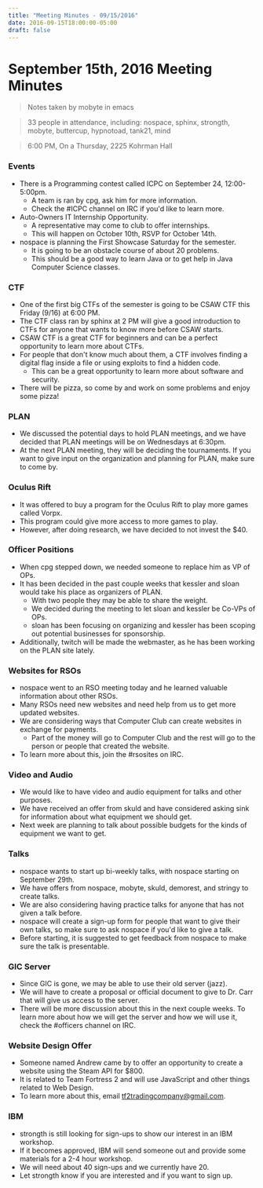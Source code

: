 ```yaml
---
title: "Meeting Minutes - 09/15/2016"
date: 2016-09-15T18:00:00-05:00
draft: false
---
```


# September 15th, 2016 Meeting Minutes
> Notes taken by mobyte in emacs

> 33 people in attendance, including: nospace, sphinx, strongth, mobyte, buttercup, hypnotoad, tank21, mind

> 6:00 PM, On a Thursday, 2225 Kohrman Hall

### Events
- There is a Programming contest called ICPC on September 24, 12:00-5:00pm.
  - A team is ran by cpg, ask him for more information.
  - Check the #ICPC channel on IRC if you'd like to learn more.
- Auto-Owners IT Internship Opportunity.
  - A representative may come to club to offer internships.
  - This will happen on October 10th, RSVP for October 14th.
- nospace is planning the First Showcase Saturday for the semester.
  - It is going to be an obstacle course of about 20 problems.
  - This should be a good way to learn Java or to get help in Java Computer Science classes.
  
### CTF
- One of the first big CTFs of the semester is going to be CSAW CTF this Friday (9/16) at 6:00 PM.
- The CTF class ran by sphinx at 2 PM will give a good introduction to CTFs for anyone that wants to know more before CSAW starts.
- CSAW CTF is a great CTF for beginners and can be a perfect opportunity to learn more about CTFs.
- For people that don't know much about them, a CTF involves finding a digital flag inside a file or using exploits to find a hidden code.
  - This can be a great opportunity to learn more about software and security.
- There will be pizza, so come by and work on some problems and enjoy some pizza!

### PLAN
- We discussed the potential days to hold PLAN meetings, and we have decided that PLAN meetings will be on Wednesdays at 6:30pm.
- At the next PLAN meeting, they will be deciding the tournaments. If you want to give input on the organization and planning for PLAN, make sure to come by.
  
### Oculus Rift
- It was offered to buy a program for the Oculus Rift to play more games called Vorpx.
- This program could give more access to more games to play.
- However, after doing research, we have decided to not invest the $40.

### Officer Positions
- When cpg stepped down, we needed someone to replace him as VP of OPs.
- It has been decided in the past couple weeks that kessler and sloan would take his place as organizers of PLAN.
  - With two people they may be able to share the weight.
  - We decided during the meeting to let sloan and kessler be Co-VPs of OPs.
  - sloan has been focusing on organizing and kessler has been scoping out potential businesses for sponsorship.
- Additionally, twitch will be made the webmaster, as he has been working on the PLAN site lately.

### Websites for RSOs
- nospace went to an RSO meeting today and he learned valuable information about other RSOs.
- Many RSOs need new websites and need help from us to get more updated websites.
- We are considering ways that Computer Club can create websites in exchange for payments.
  - Part of the money will go to Computer Club and the rest will go to the person or people that created the website.
- To learn more about this, join the #rsosites on IRC.

### Video and Audio
- We would like to have video and audio equipment for talks and other purposes.
- We have received an offer from skuld and have considered asking sink for information about what equipment we should get.
- Next week are planning to talk about possible budgets for the kinds of equipment we want to get.

### Talks
- nospace wants to start up bi-weekly talks, with nospace starting on September 29th.
- We have offers from nospace, mobyte, skuld, demorest, and stringy to create talks.
- We are also considering having practice talks for anyone that has not given a talk before.
- nospace will create a sign-up form for people that want to give their own talks, so make sure to ask nospace if you'd like to give a talk.
- Before starting, it is suggested to get feedback from nospace to make sure the talk is presentable.

### GIC Server
- Since GIC is gone, we may be able to use their old server (jazz).
- We will have to create a proposal or official document to give to Dr. Carr that will give us access to the server.
- There will be more discussion about this in the next couple weeks. To learn more about how we will get the server and how we will use it, check the #officers channel on IRC.

### Website Design Offer
- Someone named Andrew came by to offer an opportunity to create a website using the Steam API for $800.
- It is related to Team Fortress 2 and will use JavaScript and other things related to Web Design.
- To learn more about this, email tf2tradingcompany@gmail.com.

### IBM
- strongth is still looking for sign-ups to show our interest in an IBM workshop.
- If it becomes approved, IBM will send someone out and provide some materials for a 2-4 hour workshop.
- We will need about 40 sign-ups and we currently have 20.
- Let strongth know if you are interested and if you want to sign up.
